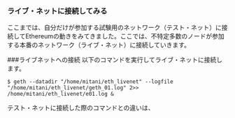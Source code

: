 ### ライブ・ネットに接続してみる

ここまでは、自分だけが参加する試験用のネットワーク（テスト・ネット）に接続してEthereumの動きをみてきました。ここでは、不特定多数のノードが参加する本番のネットワーク（ライブ・ネット）に接続していきます。

###ライブネットへの接続
以下のコマンドを実行してライブ・ネットに接続します。
```plain
$ geth --datadir "/home/mitani/eth_livenet" --logfile "/home/mitani/eth_livenet/geth_01.log" 2>> /home/mitani/eth_livenet/e01.log &
```
テスト・ネットに接続した際のコマンドとの違いは、